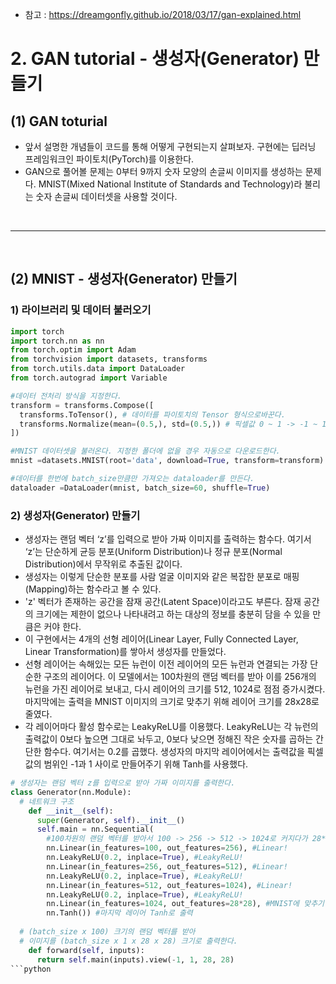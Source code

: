 - 참고 : https://dreamgonfly.github.io/2018/03/17/gan-explained.html

# 2. GAN tutorial - 생성자(Generator) 만들기
## (1) GAN toturial
 - 앞서 설명한 개념들이 코드를 통해 어떻게 구현되는지 살펴보자. 구현에는 딥러닝 프레임워크인 파이토치(PyTorch)를 이용한다.
 - GAN으로 풀어볼 문제는 0부터 9까지 숫자 모양의 손글씨 이미지를 생성하는 문제다. MNIST(Mixed National Institute of Standards and Technology)라 불리는 숫자 손글씨 데이터셋을 사용할 것이다.
 
<br>
<hr>
<br>

## (2) MNIST - 생성자(Generator) 만들기
### 1) 라이브러리 및 데이터 불러오기

```python
import torch
import torch.nn as nn
from torch.optim import Adam
from torchvision import datasets, transforms
from torch.utils.data import DataLoader
from torch.autograd import Variable

#데이터 전처리 방식을 지정한다.
transform = transforms.Compose([
  transforms.ToTensor(), # 데이터를 파이토치의 Tensor 형식으로바꾼다.
  transforms.Normalize(mean=(0.5,), std=(0.5,)) # 픽셀값 0 ~ 1 -> -1 ~ 1
])

#MNIST 데이터셋을 불러온다. 지정한 폴더에 없을 경우 자동으로 다운로드한다.
mnist =datasets.MNIST(root='data', download=True, transform=transform)

#데이터를 한번에 batch_size만큼만 가져오는 dataloader를 만든다.
dataloader =DataLoader(mnist, batch_size=60, shuffle=True)
```

### 2) 생성자(Generator) 만들기
 - 생성자는 랜덤 벡터 ‘z’를 입력으로 받아 가짜 이미지를 출력하는 함수다. 여기서 ‘z’는 단순하게 균등 분포(Uniform Distribution)나 정규 분포(Normal Distribution)에서 무작위로 추출된 값이다. 
 - 생성자는 이렇게 단순한 분포를 사람 얼굴 이미지와 같은 복잡한 분포로 매핑(Mapping)하는 함수라고 볼 수 있다. 
 - 'z' 벡터가 존재하는 공간을 잠재 공간(Latent Space)이라고도 부른다. 잠재 공간의 크기에는 제한이 없으나 나타내려고 하는 대상의 정보를 충분히 담을 수 있을 만큼은 커야 한다. 
 - 이 구현에서는 4개의 선형 레이어(Linear Layer, Fully Connected Layer, Linear Transformation)를 쌓아서 생성자를 만들었다.
 - 선형 레이어는 속해있는 모든 뉴런이 이전 레이어의 모든 뉴런과 연결되는 가장 단순한 구조의 레이어다. 이 모델에서는 100차원의 랜덤 벡터를 받아 이를 256개의 뉴런을 가진 레이어로 보내고, 다시 레이어의 크기를 512, 1024로 점점 증가시켰다. 마지막에는 출력을 MNIST 이미지의 크기로 맞추기 위해 레이어 크기를 28x28로 줄였다.
 - 각 레이어마다 활성 함수로는 LeakyReLU를 이용했다. LeakyReLU는 각 뉴런의 출력값이 0보다 높으면 그대로 놔두고, 0보다 낮으면 정해진 작은 숫자를 곱하는 간단한 함수다. 여기서는 0.2를 곱했다. 생성자의 마지막 레이어에서는 출력값을 픽셀값의 범위인 -1과 1 사이로 만들어주기 위해 Tanh를 사용했다.

```python
# 생성자는 랜덤 벡터 z를 입력으로 받아 가짜 이미지를 출력한다.
class Generator(nn.Module):
  # 네트워크 구조
    def __init__(self):
      super(Generator, self).__init__()
      self.main = nn.Sequential(
        #100차원의 랜덤 벡터를 받아서 100 -> 256 -> 512 -> 1024로 커지다가 28*28로 줄여 MNIST 이미지와 사이즈를 맞춘다.
        nn.Linear(in_features=100, out_features=256), #Linear!
        nn.LeakyReLU(0.2, inplace=True), #LeakyReLU!
        nn.Linear(in_features=256, out_features=512), #Linear!
        nn.LeakyReLU(0.2, inplace=True), #LeakyReLU!
        nn.Linear(in_features=512, out_features=1024), #Linear!
        nn.LeakyReLU(0.2, inplace=True), #LeakyReLU!
        nn.Linear(in_features=1024, out_features=28*28), #MNIST에 맞추기 위해 28*28로 사이즈를 맞췄다.
        nn.Tanh()) #마지막 레이어 Tanh로 출력
    
  # (batch_size x 100) 크기의 랜덤 벡터를 받아 
  # 이미지를 (batch_size x 1 x 28 x 28) 크기로 출력한다.
    def forward(self, inputs):
      return self.main(inputs).view(-1, 1, 28, 28)
```python

